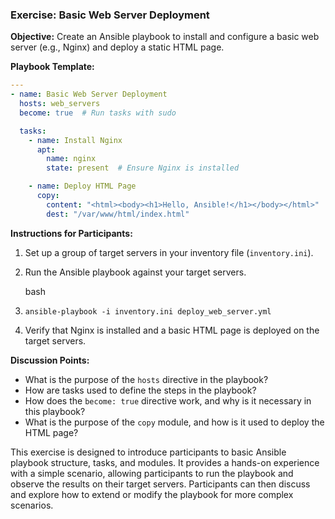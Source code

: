 ### Exercise: Basic Web Server Deployment

**Objective:** Create an Ansible playbook to install and configure a basic web server (e.g., Nginx) and deploy a static HTML page.

**Playbook Template:**

```yaml
---
- name: Basic Web Server Deployment
  hosts: web_servers
  become: true  # Run tasks with sudo

  tasks:
    - name: Install Nginx
      apt:
        name: nginx
        state: present  # Ensure Nginx is installed

    - name: Deploy HTML Page
      copy:
        content: "<html><body><h1>Hello, Ansible!</h1></body></html>"
        dest: "/var/www/html/index.html"

```
**Instructions for Participants:**

1. Set up a group of target servers in your inventory file (`inventory.ini`).
2. Run the Ansible playbook against your target servers.
    
    bash
    

1. `ansible-playbook -i inventory.ini deploy_web_server.yml`
    
2. Verify that Nginx is installed and a basic HTML page is deployed on the target servers.

**Discussion Points:**

- What is the purpose of the `hosts` directive in the playbook?
- How are tasks used to define the steps in the playbook?
- How does the `become: true` directive work, and why is it necessary in this playbook?
- What is the purpose of the `copy` module, and how is it used to deploy the HTML page?

This exercise is designed to introduce participants to basic Ansible playbook structure, tasks, and modules. It provides a hands-on experience with a simple scenario, allowing participants to run the playbook and observe the results on their target servers. Participants can then discuss and explore how to extend or modify the playbook for more complex scenarios.
